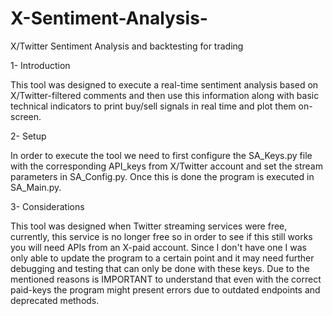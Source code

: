 # X-Sentiment-Analysis-
X/Twitter Sentiment Analysis and backtesting for trading

1- Introduction

This tool was designed to execute a real-time sentiment analysis based on X/Twitter-filtered comments and then use this information along with basic technical indicators to print buy/sell signals in real time and plot them on-screen.

2- Setup 

In order to execute the tool we need to first configure the SA_Keys.py file with the corresponding API_keys from X/Twitter account and set the stream parameters in SA_Config.py. Once this is done the program is executed in SA_Main.py.

3- Considerations

This tool was designed when Twitter streaming services were free, currently, this service is no longer free so in order to see if this still works you will need APIs from an X-paid account. Since I don't have one I was only able to update the program to a certain point and it may need further debugging and testing that can only be done with these keys. Due to the mentioned reasons is IMPORTANT to understand that even with the correct paid-keys the program might present errors due to outdated endpoints and deprecated methods.
